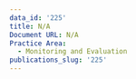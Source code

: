 ```yaml
---
data_id: '225'
title: N/A
Document URL: N/A
Practice Area:
  - Monitoring and Evaluation
publications_slug: '225'
---
```

